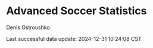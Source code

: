 # Advanced Soccer Statistics
Denis Ostroushko

<!-- gfm -->

Last successful data update: 2024-12-31 10:24:08 CST

